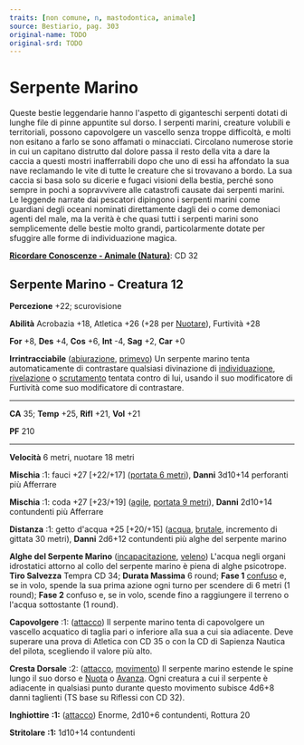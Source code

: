 ```yaml
---
traits: [non comune, n, mastodontica, animale]
source: Bestiario, pag. 303
original-name: TODO
original-srd: TODO
---
```


# Serpente Marino

Queste bestie leggendarie hanno l'aspetto di giganteschi serpenti dotati di
lunghe file di pinne appuntite sul dorso. I serpenti marini, creature volubili e
territoriali, possono capovolgere un vascello senza troppe difficoltà, e molti
non esitano a farlo se sono affamati o minacciati. Circolano numerose storie in
cui un capitano distrutto dal dolore passa il resto della vita a dare la caccia
a questi mostri inafferrabili dopo che uno di essi ha affondato la sua nave
reclamando le vite di tutte le creature che si trovavano a bordo. La sua caccia
si basa solo su dicerie e fugaci visioni della bestia, perché sono sempre in
pochi a sopravvivere alle catastrofi causate dai serpenti marini. Le leggende
narrate dai pescatori dipingono i serpenti marini come guardiani degli oceani
nominati direttamente dagli dei o come demoniaci agenti del male, ma la verità è
che quasi tutti i serpenti marini sono semplicemente delle bestie molto grandi,
particolarmente dotate per sfuggire alle forme di individuazione magica.

**[Ricordare Conoscenze - Animale (Natura)](/azioni/ricordare-conoscenze)**: CD
32

## Serpente Marino - Creatura 12

**Percezione** +22; scurovisione

**Abilità** Acrobazia +18, Atletica +26 (+28 per [Nuotare](/azioni/nuotare)),
Furtività +28

**For** +8, **Des** +4, **Cos** +6, **Int** -4, **Sag** +2, **Car** +0

**Irrintracciabile** ([abiurazione](/tratti/abiurazione),
[primevo](/tratti/primevo)) Un serpente marino tenta automaticamente di
contrastare qualsiasi divinazione di [individuazione](/tratti/individuazione),
[rivelazione](/tratti/rivelazione) o [scrutamento](/tratti/scrutare) tentata
contro di lui, usando il suo modificatore di Furtività come suo modificatore di
contrastare.

---

**CA** 35; **Temp** +25, **Rifl** +21, **Vol** +21

**PF** 210

---

**Velocità** 6 metri, nuotare 18 metri

**Mischia** :1: fauci +27 \[+22/+17] ([portata 6 metri](/tratti/portata)),
**Danni** 3d10+14 perforanti più Afferrare

**Mischia** :1: coda +27 \[+23/+19] ([agile](/tratti/agile),
[portata 9 metri](/tratti/portata)), **Danni** 2d10+14 contundenti più Afferrare

**Distanza** :1: getto d'acqua +25 \[+20/+15] ([acqua](/tratti/acqua),
[brutale](/tratti/brutale), incremento di gittata 30 metri), **Danni** 2d6+12
contundenti più alghe del serpente marino

**Alghe del Serpente Marino** ([incapacitazione](/tratti/incapacitazione),
[veleno](/tratti/veleno)) L'acqua negli organi idrostatici attorno al collo del
serpente marino è piena di alghe psicotrope. **Tiro Salvezza** Tempra CD 34;
**Durata Massima** 6 round; **Fase 1** [confuso](/condizioni/confuso) e, se in
volo, spende la sua prima azione ogni turno per scendere di 6 metri (1 round);
**Fase 2** confuso e, se in volo, scende fino a raggiungere il terreno o l'acqua
sottostante (1 round).

**Capovolgere** :1: ([attacco](/tratti/attacco)) Il serpente marino tenta di
capovolgere un vascello acquatico di taglia pari o inferiore alla sua a cui sia
adiacente. Deve superare una prova di Atletica con CD 35 o con la CD di Sapienza
Nautica del pilota, scegliendo il valore più alto.

**Cresta Dorsale** :2: ([attacco](/tratti/attacco),
[movimento](/tratti/movimento)) Il serpente marino estende le spine lungo il suo
dorso e [Nuota](/azioni/nuotare) o [Avanza](/azioni/avanzare). Ogni creatura a
cui il serpente è adiacente in qualsiasi punto durante questo movimento subisce
4d6+8 danni taglienti (TS base su Riflessi con CD 32).

**Inghiottire** **:1:** ([attacco](/tratti/attacco)) Enorme, 2d10+6 contundenti,
Rottura 20

**Stritolare** **:1:** 1d10+14 contundenti
